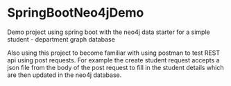 # SpringBootNeo4jDemo
Demo project using spring boot with the neo4j data starter for a simple student - department graph database

Also using this project to become familiar with using postman to test REST api using post requests. For example the create student request accepts a json file from 
the body of the post request to fill in the student details which are then updated in the neo4j database.
